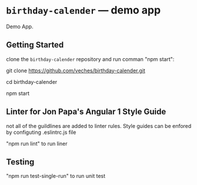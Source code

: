 # `birthday-calender` — demo app

Demo App.

## Getting Started

clone the `birthday-calender` repository and run comman "npm start":

git clone https://github.com/veches/birthday-calender.git

cd birthday-calender

npm start

## Linter for Jon Papa's Angular 1 Style Guide

not all of the guildlines are added to linter rules. Style guides can be enfored by configuting .eslintrc.js file

"npm run lint" to run liner

## Testing

"npm run test-single-run" to run unit test
